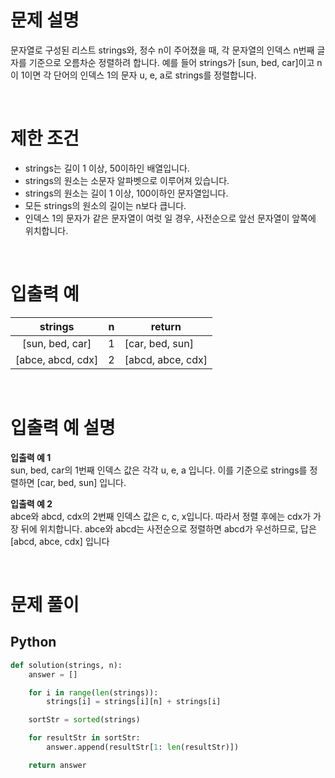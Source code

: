 # 문제 설명

문자열로 구성된 리스트 strings와, 정수 n이 주어졌을 때, 각 문자열의 인덱스 n번째 글자를 기준으로 오름차순 정렬하려 합니다. 예를 들어 strings가 [sun, bed, car]이고 n이 1이면 각 단어의 인덱스 1의 문자 u, e, a로 strings를 정렬합니다.

<br />

# 제한 조건

- strings는 길이 1 이상, 50이하인 배열입니다. <br />
- strings의 원소는 소문자 알파벳으로 이루어져 있습니다. <br />
- strings의 원소는 길이 1 이상, 100이하인 문자열입니다. <br />
- 모든 strings의 원소의 길이는 n보다 큽니다. <br />
- 인덱스 1의 문자가 같은 문자열이 여럿 일 경우, 사전순으로 앞선 문자열이 앞쪽에 위치합니다. <br />

<br />

# 입출력 예

|      strings      | n   | return            |
| :---------------: | --- | ----------------- |
|  [sun, bed, car]  | 1   | [car, bed, sun]   |
| [abce, abcd, cdx] | 2   | [abcd, abce, cdx] |

<br />

# 입출력 예 설명

**입출력 예 1** <br />
sun, bed, car의 1번째 인덱스 값은 각각 u, e, a 입니다. 이를 기준으로 strings를 정렬하면 [car, bed, sun] 입니다.

**입출력 예 2** <br />
abce와 abcd, cdx의 2번째 인덱스 값은 c, c, x입니다. 따라서 정렬 후에는 cdx가 가장 뒤에 위치합니다. abce와 abcd는 사전순으로 정렬하면 abcd가 우선하므로, 답은 [abcd, abce, cdx] 입니다

<br />

# 문제 풀이

## Python

```py
def solution(strings, n):
    answer = []

    for i in range(len(strings)):
        strings[i] = strings[i][n] + strings[i]

    sortStr = sorted(strings)

    for resultStr in sortStr:
        answer.append(resultStr[1: len(resultStr)])

    return answer
```
